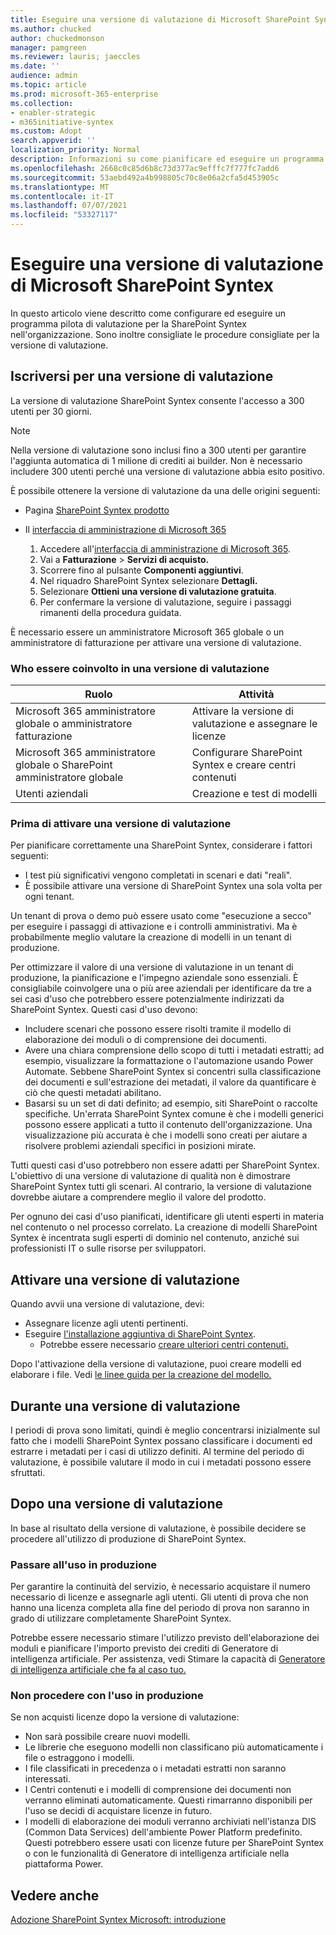 ```yaml
---
title: Eseguire una versione di valutazione di Microsoft SharePoint Syntex
ms.author: chucked
author: chuckedmonson
manager: pamgreen
ms.reviewer: lauris; jaeccles
ms.date: ''
audience: admin
ms.topic: article
ms.prod: microsoft-365-enterprise
ms.collection:
- enabler-strategic
- m365initiative-syntex
ms.custom: Adopt
search.appverid: ''
localization_priority: Normal
description: Informazioni su come pianificare ed eseguire un programma pilota di valutazione per SharePoint Syntex nell'organizzazione.
ms.openlocfilehash: 2668c0c85d6b8c73d377ac9efffc7f777fc7add6
ms.sourcegitcommit: 53aebd492a4b998805c70c8e06a2cfa5d453905c
ms.translationtype: MT
ms.contentlocale: it-IT
ms.lasthandoff: 07/07/2021
ms.locfileid: "53327117"
---
```

# <a name="run-a-trial-of-microsoft-sharepoint-syntex"></a>Eseguire una versione di valutazione di Microsoft SharePoint Syntex

In questo articolo viene descritto come configurare ed eseguire un programma pilota di valutazione per la SharePoint Syntex nell'organizzazione. Sono inoltre consigliate le procedure consigliate per la versione di valutazione.

## <a name="sign-up-for-a-trial"></a>Iscriversi per una versione di valutazione

La versione di valutazione SharePoint Syntex consente l'accesso a 300 utenti per 30 giorni.

> [!NOTE]
> Nella versione di valutazione sono inclusi fino a 300 utenti per garantire l'aggiunta automatica di 1 milione di crediti ai builder. Non è necessario includere 300 utenti perché una versione di valutazione abbia esito positivo.

È possibile ottenere la versione di valutazione da una delle origini seguenti:

- Pagina [SharePoint Syntex prodotto](https://www.microsoft.com/microsoft-365/enterprise/sharepoint-syntex?activetab=pivot:overviewtab)

- Il [interfaccia di amministrazione di Microsoft 365](https://admin.microsoft.com)
    1.  Accedere all'[interfaccia di amministrazione di Microsoft 365](https://admin.microsoft.com).
    2.  Vai a **Fatturazione**  >  **Servizi di acquisto.**
    3.  Scorrere fino al pulsante **Componenti aggiuntivi**.
    4.  Nel riquadro SharePoint Syntex selezionare **Dettagli.**
    5.  Selezionare **Ottieni una versione di valutazione gratuita**.
    6.  Per confermare la versione di valutazione, seguire i passaggi rimanenti della procedura guidata.

È necessario essere un amministratore Microsoft 365 globale o un amministratore di fatturazione per attivare una versione di valutazione.

### <a name="who-should-be-involved-in-a-trial"></a>Who essere coinvolto in una versione di valutazione

|Ruolo  |Attività  |
|---------|---------|
|Microsoft 365 amministratore globale o amministratore fatturazione    |     Attivare la versione di valutazione e assegnare le licenze    |
|Microsoft 365 amministratore globale o SharePoint amministratore globale     |   Configurare SharePoint Syntex e creare centri contenuti      |
|Utenti aziendali     |    Creazione e test di modelli     |

### <a name="before-you-activate-a-trial"></a>Prima di attivare una versione di valutazione

Per pianificare correttamente una SharePoint Syntex, considerare i fattori seguenti:

- I test più significativi vengono completati in scenari e dati "reali".
- È possibile attivare una versione di SharePoint Syntex una sola volta per ogni tenant.

Un tenant di prova o demo può essere usato come "esecuzione a secco" per eseguire i passaggi di attivazione e i controlli amministrativi. Ma è probabilmente meglio valutare la creazione di modelli in un tenant di produzione.

Per ottimizzare il valore di una versione di valutazione in un tenant di produzione, la pianificazione e l'impegno aziendale sono essenziali. È consigliabile coinvolgere una o più aree aziendali per identificare da tre a sei casi d'uso che potrebbero essere potenzialmente indirizzati da SharePoint Syntex. Questi casi d'uso devono:

- Includere scenari che possono essere risolti tramite il modello di elaborazione dei moduli o di comprensione dei documenti.
- Avere una chiara comprensione dello scopo di tutti i metadati estratti; ad esempio, visualizzare la formattazione o l'automazione usando Power Automate. Sebbene SharePoint Syntex si concentri sulla classificazione dei documenti e sull'estrazione dei metadati, il valore da quantificare è ciò che questi metadati abilitano.
- Basarsi su un set di dati definito; ad esempio, siti SharePoint o raccolte specifiche. Un'errata SharePoint Syntex comune è che i modelli generici possono essere applicati a tutto il contenuto dell'organizzazione. Una visualizzazione più accurata è che i modelli sono creati per aiutare a risolvere problemi aziendali specifici in posizioni mirate.

Tutti questi casi d'uso potrebbero non essere adatti per SharePoint Syntex. L'obiettivo di una versione di valutazione di qualità non è dimostrare SharePoint Syntex tutti gli scenari. Al contrario, la versione di valutazione dovrebbe aiutare a comprendere meglio il valore del prodotto.

Per ognuno dei casi d'uso pianificati, identificare gli utenti esperti in materia nel contenuto o nel processo correlato. La creazione di modelli SharePoint Syntex è incentrata sugli esperti di dominio nel contenuto, anziché sui professionisti IT o sulle risorse per sviluppatori.

## <a name="activate-a-trial"></a>Attivare una versione di valutazione

Quando avvii una versione di valutazione, devi:

- Assegnare licenze agli utenti pertinenti.
- Eseguire [l'installazione aggiuntiva di SharePoint Syntex](set-up-content-understanding.md).
    - Potrebbe essere necessario [creare ulteriori centri contenuti.](create-a-content-center.md)

Dopo l'attivazione della versione di valutazione, puoi creare modelli ed elaborare i file. Vedi [le linee guida per la creazione del modello.](create-a-content-center.md)

## <a name="during-a-trial"></a>Durante una versione di valutazione

I periodi di prova sono limitati, quindi è meglio concentrarsi inizialmente sul fatto che i modelli SharePoint Syntex possano classificare i documenti ed estrarre i metadati per i casi di utilizzo definiti. Al termine del periodo di valutazione, è possibile valutare il modo in cui i metadati possono essere sfruttati.

## <a name="after-a-trial"></a>Dopo una versione di valutazione

In base al risultato della versione di valutazione, è possibile decidere se procedere all'utilizzo di produzione di SharePoint Syntex.

### <a name="proceed-to-production-use"></a>Passare all'uso in produzione

Per garantire la continuità del servizio, è necessario acquistare il numero necessario di licenze e assegnarle agli utenti. Gli utenti di prova che non hanno una licenza completa alla fine del periodo di prova non saranno in grado di utilizzare completamente SharePoint Syntex.

Potrebbe essere necessario stimare l'utilizzo previsto dell'elaborazione dei moduli e pianificare l'importo previsto dei crediti di Generatore di intelligenza artificiale. Per assistenza, vedi Stimare la capacità di [Generatore di intelligenza artificiale che fa al caso tuo.](https://powerapps.microsoft.com/ai-builder-calculator/)

### <a name="dont-proceed-to-production-use"></a>Non procedere con l'uso in produzione

Se non acquisti licenze dopo la versione di valutazione:

- Non sarà possibile creare nuovi modelli.
- Le librerie che eseguono modelli non classificano più automaticamente i file o estraggono i modelli.
- I file classificati in precedenza o i metadati estratti non saranno interessati. 
- I Centri contenuti e i modelli di comprensione dei documenti non verranno eliminati automaticamente. Questi rimarranno disponibili per l'uso se decidi di acquistare licenze in futuro.
- I modelli di elaborazione dei moduli verranno archiviati nell'istanza DIS (Common Data Services) dell'ambiente Power Platform predefinito. Questi potrebbero essere usati con licenze future per SharePoint Syntex o con le funzionalità di Generatore di intelligenza artificiale nella piattaforma Power.

## <a name="see-also"></a>Vedere anche

[Adozione SharePoint Syntex Microsoft: introduzione](adoption-getstarted.md)
